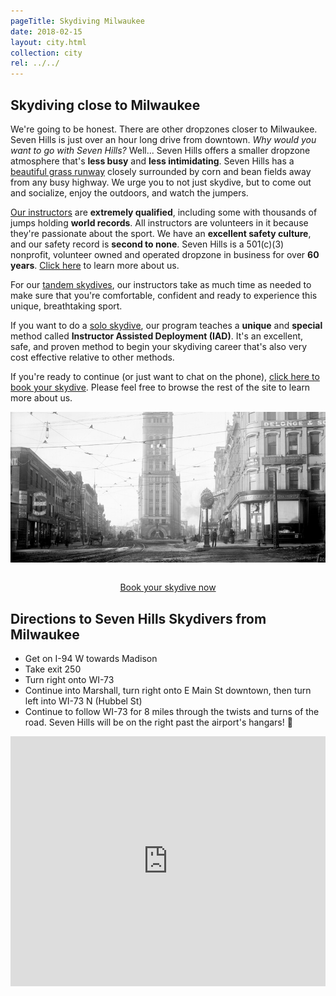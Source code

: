 ```yaml
---
pageTitle: Skydiving Milwaukee
date: 2018-02-15
layout: city.html
collection: city
rel: ../../
---
```


## Skydiving close to Milwaukee

We're going to be honest. There are other dropzones closer to Milwaukee. Seven Hills is just over an hour long drive from downtown. _Why would you want to go with Seven Hills?_ Well... Seven Hills offers a smaller dropzone atmosphere that's __less busy__ and __less intimidating__. Seven Hills has a [beautiful grass runway](../../our-facilities) closely surrounded by corn and bean fields away from any busy highway. We urge you to not just skydive, but to come out and socialize, enjoy the outdoors, and watch the jumpers.

[Our instructors](../../who-we-are) are __extremely qualified__, including some with thousands of jumps holding __world records__. All instructors are volunteers in it because they're passionate about the sport. We have an __excellent safety culture__, and our safety record is __second to none__. Seven Hills is a 501(c)(3) nonprofit, volunteer owned and operated dropzone in business for over __60 years__. [Click here](../../about-us) to learn more about us.

For our [tandem skydives](../../tandem), our instructors take as much time as needed to make sure that you're comfortable, confident and ready to experience this unique, breathtaking sport.

If you want to do a [solo skydive](../../instructor-assisted-deployment), our program teaches a __unique__ and __special__ method called __Instructor Assisted Deployment (IAD)__. It's an excellent, safe, and proven method to begin your skydiving career that's also very cost effective relative to other methods.

If you're ready to continue (or just want to chat on the phone), [click here to book your skydive](../../book-now). Please feel free to browse the rest of the site to learn more about us.

<img src="../../img/milwaukee.jpg" alt="Janesville Downtown" class="full-width">

<div style="text-align: center;padding-top:2em">
	<a href="../../book-now" class="button button--primary">Book your skydive now <i class="fa fa-angle-double-right"></i></a>
</div>

## Directions to Seven Hills Skydivers from Milwaukee

 * Get on I-94 W towards Madison
 * Take exit 250
 * Turn right onto WI-73
 * Continue into Marshall, turn right onto E Main St downtown, then turn left into WI-73 N (Hubbel St)
 * Continue to follow WI-73 for 8 miles through the twists and turns of the road. Seven Hills will be on the right past the airport's hangars! 🏁

<iframe src="https://www.google.com/maps/embed?pb=!1m28!1m12!1m3!1d744766.3728323248!2d-89.05551018150267!3d43.1833983222846!2m3!1f0!2f0!3f0!3m2!1i1024!2i768!4f13.1!4m13!3e6!4m5!1s0x880502d7578b47e7%3A0x445f1922b5417b84!2sMilwaukee%2C+Wisconsin!3m2!1d43.0389025!2d-87.9064736!4m5!1s0x88068c905a73806f%3A0x23161a6f3ddc1fe9!2sSkydive+Madison-+Seven+Hills+Skydivers+Inc%2C+7530+WI-73%2C+Marshall%2C+WI+53559!3m2!1d43.260821!2d-89.067792!5e0!3m2!1sen!2sus!4v1518814262226" width="100%" height="400" frameborder="0" style="border:0" allowfullscreen></iframe>
